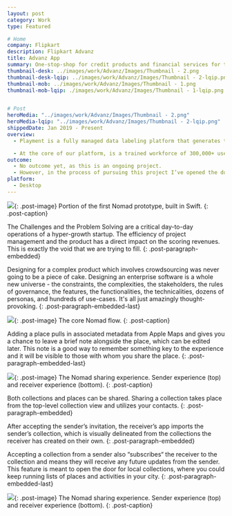```yaml
---
layout: post
category: Work
type: Featured

# Home
company: Flipkart
description: Flipkart Advanz
title: Advanz App
summary: One-stop-shop for credit products and financial services for the aspirers and the next billion.
thumbnail-desk: ../images/work/Advanz/Images/Thumbnail - 2.png
thumbnail-desk-lqip: ../images/work/Advanz/Images/Thumbnail - 2-lqip.png
thumbnail-mob: ../images/work/Advanz/Images/Thumbnail - 1.png
thumbnail-mob-lqip: ./images/work/Advanz/Images/Thumbnail - 1-lqip.png


# Post
heroMedia: "../images/work/Advanz/Images/Thumbnail - 2.png"
heroMedia-lqip: "../images/work/Advanz/Images/Thumbnail - 2-lqip.png"
shippedDate: Jan 2019 - Present
overview:
  - Playment is a fully managed data labeling platform that generates training data for computer vision models at scale using crowdsourcing. The motto is to empower companies in the Autonomous Vehicle, Drones, Mapping, and similar spaces with high precision annotation services. We are a young company backed by Y-Combinator and SAIF Partners; we have helped the likes of Nio, Didi Chuxing..

  - At the core of our platform, is a trained workforce of 300,000+ users (Players/Annotators) managed by their human intelligence experts who build annotation tasks on the training data and deliver results with assured quality.
outcome:
  - No outcome yet, as this is an ongoing project.
  - However, in the process of pursuing this project I’ve opened the door to the world of Swift and iOS development, so in that sense it’s already a great success.
platform:
  - Desktop
---
```


<img src="../images/work/Flipkart/Images/1-lqip.png" data-src="../images/work/Flipkart/Images/1.png" class="lazyload blur-up">{: .post-image}
Portion of the first Nomad prototype, built in Swift.
{: .post-caption}

The Challenges and the Problem Solving are a critical day-to-day operations of a hyper-growth startup. The efficiency of project management and the product has a direct impact on the scoring revenues. This is exactly the void that we are trying to fill.
{: .post-paragraph-embedded}

Designing for a complex product which involves crowdsourcing was never going to be a piece of cake. Designing an enterprise software is a whole new universe - the constraints, the complexities, the stakeholders, the rules of governance, the features, the functionalities, the technicalities, dozens of personas, and hundreds of use-cases. It's all just amazingly thought-provoking.
{: .post-paragraph-embedded-last}

<img src="https://i.imgur.com/aORhxz3.png" data-src="https://i.imgur.com/fcnYS4Q.jpg" class="lazyload blur-up">{: .post-image}
The core Nomad flow.
{: .post-caption}

Adding a place pulls in associated metadata from Apple Maps and gives you a chance to leave a brief note alongside the place, which can be edited later. This note is a good way to remember something key to the experience and it will be visible to those with whom you share the place.
{: .post-paragraph-embedded-last}

<img src="https://i.imgur.com/G9aXwBJ.png" data-src="https://i.imgur.com/G9aXwBJ.png" class="lazyload blur-up">{: .post-image}
The Nomad sharing experience. Sender experience (top) and receiver experience (bottom).
{: .post-caption}

Both collections and places can be shared. Sharing a collection takes place from the top-level collection view and utilizes your contacts.
{: .post-paragraph-embedded}

After accepting the sender’s invitation, the receiver’s app imports the sender’s collection, which is visually delineated from the collections the receiver has created on their own.
{: .post-paragraph-embedded}

Accepting a collection from a sender also “subscribes“ the receiver to the collection and means they will receive any future updates from the sender. This feature is meant to open the door for local collections, where you could keep running lists of places and activities in your city.
{: .post-paragraph-embedded-last}

<img src="https://i.imgur.com/rVMcvq6.png" data-src="https://i.imgur.com/BZSDQ5d.jpg" class="lazyload blur-up">{: .post-image}
The Nomad sharing experience. Sender experience (top) and receiver experience (bottom).
{: .post-caption}

